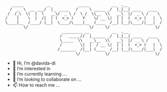 ```
   _____          __            _____          __  .__               
  /  _  \  __ ___/  |_  ____   /     \ _____ _/  |_|__| ____   ____  
 /  /_\  \|  |  \   __\/  _ \ /  \ /  \\__  \\   __\  |/  _ \ /    \ 
/    |    \  |  /|  | (  <_> )    Y    \/ __ \|  | |  (  <_> )   |  \
\____|__  /____/ |__|  \____/\____|__  (____  /__| |__|\____/|___|  /
        \/                           \/     \/                    \/ 
                         _________ __          __  .__               
                        /   _____//  |______ _/  |_|__| ____   ____  
                        \_____  \\   __\__  \\   __\  |/  _ \ /    \ 
                        /        \|  |  / __ \|  | |  (  <_> )   |  \
                       /_______  /|__| (____  /__| |__|\____/|___|  /
                               \/           \/                    \/ 
```

- 👋 Hi, I’m @davida-di
- 👀 I’m interested in 
- 🌱 I’m currently learning ...
- 💞️ I’m looking to collaborate on ...
- 📫 How to reach me ...

<!---
davida-di/davida-di is a ✨ special ✨ repository because its `README.md` (this file) appears on your GitHub profile.
You can click the Preview link to take a look at your changes.
--->
